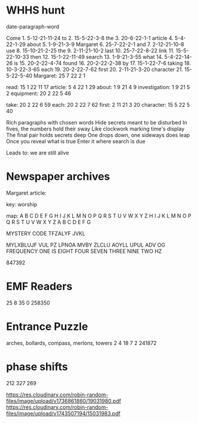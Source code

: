 # WHHS hunt
date-paragraph-word

Come                       1.    5-12-21-11-24
to                         2.    15-5-22-3-8
the                        3.    20-6-22-1-1
article                    4.    5-4-22-1-29
about                      5.    1-9-21-3-9
Margaret                   6.    25-7-22-2-1
and                        7.    2-12-21-10-8
use                        8.    15-10-21-2-25
the                        9.    2-11-21-10-2
last                       10.   25-7-22-8-22
link                       11.   15-5-22-10-33
then                       12.   15-1-22-11-49
search                     13.   1-9-21-3-55
what                       14.   5-4-22-14-26
is                         15.   20-2-22-4-74
found                      16.   20-2-22-2-38
by                         17.   15-1-22-7-6
taking                     18.   10-3-22-3-65
each                       19.   20-2-22-7-62
first                      20.   2-11-21-3-20
character                  21.   15-5-22-5-40
Margaret:     25 7 22 2 1

read:          15 1 22 11 17
article:        5 4 22 1 29
about:          1 9 21 4 9
investigation:  1 9 21 5 2
equipment:     20 2 22 5 46

take:          20 2 22 6 59
each:          20 2 22 7 62
first:          2 11 21 3 20
character:     15 5 22 5 40


Rich paragraphs with chosen words
Hide secrets meant to be disturbed
In fives, the numbers hold their sway
Like clockwork marking time's display
The final pair holds secrets deep
One drops down, one sideways does leap
Once you reveal what is true
Enter it where search is due


Leads to: we are still alive

# Newspaper archives

Margaret article:

key: worship

map:
A B C D E F G H I J K L M N O P Q R S T U V W X Y Z
H I J K L M N O P Q R S T U V W X Y Z A B C D E F G

MYSTERY CODE
TFZALYF JVKL
<!-- LKNHY SPCLZ. OL MVBUK H DHF AV JYVZZ AOL YPMA. THYNHYLA PZ MVSSVDPUN AV IYPUN OUT IHJR. AOL JVUKBJLY PZ AOL RLF.
EDGAR LIVES. HE FOUND A WAY TO CROSS THE RIFT. MARGARET IS FOLLOWING TO BRING HIM BACK. THE CONDUCER IS THE KEY. -->

MYLXBLUJF VUL PZ LPNOA MVBY ZLCLU AOYLL UPUL ADV OG
FREQUENCY ONE IS EIGHT FOUR SEVEN THREE NINE TWO HZ

847392

# EMF Readers
25 8 35 0
258350

<!-- # Wikipedia puzzle
https://tinyurl.com/monte-cristo-homestead
longitude: 147577 -->

# Entrance Puzzle
arches, bollards, compass, merlons, towers
2 4 18 7 2
241872

# phase shifts
212
327
269

https://res.cloudinary.com/robin-random-files/image/upload/v1736861860/19031980.pdf
https://res.cloudinary.com/robin-random-files/image/upload/v1743507194/15031983.pdf
